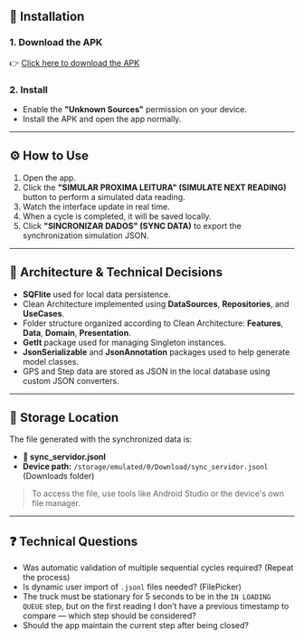 ## 📲 Installation

### 1. Download the APK

👉 [Click here to download the APK](https://drive.google.com/drive/folders/1bRJv8ULnhuA4ipXgMyQsnbOYu9P0fxIq)

### 2. Install

- Enable the **"Unknown Sources"** permission on your device.
- Install the APK and open the app normally.

---

## ⚙️ How to Use

1. Open the app.
2. Click the **"SIMULAR PROXIMA LEITURA" (SIMULATE NEXT READING)** button to perform a simulated data reading.
3. Watch the interface update in real time.
4. When a cycle is completed, it will be saved locally.
5. Click **"SINCRONIZAR DADOS" (SYNC DATA)** to export the synchronization simulation JSON.

---

## 🧠 Architecture & Technical Decisions

- **SQFlite** used for local data persistence.
- Clean Architecture implemented using **DataSources**, **Repositories**, and **UseCases**.
- Folder structure organized according to Clean Architecture: **Features**, **Data**, **Domain**, **Presentation**.
- **GetIt** package used for managing Singleton instances.
- **JsonSerializable** and **JsonAnnotation** packages used to help generate model classes.
- GPS and Step data are stored as JSON in the local database using custom JSON converters.

---

## 💾 Storage Location

The file generated with the synchronized data is:

- **📁 sync_servidor.jsonl**
- **Device path:** `/storage/emulated/0/Download/sync_servidor.jsonl` (Downloads folder)

> To access the file, use tools like Android Studio or the device's own file manager.

---

## ❓ Technical Questions

- Was automatic validation of multiple sequential cycles required? (Repeat the process)
- Is dynamic user import of `.jsonl` files needed? (FilePicker)
- The truck must be stationary for 5 seconds to be in the `IN LOADING QUEUE` step, but on the first reading I don’t have a previous timestamp to compare — which step should be considered?
- Should the app maintain the current step after being closed?
